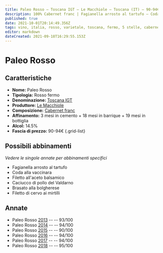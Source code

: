 ```yaml
---
title: Paleo Rosso – Toscana IGT – Le Macchiole – Toscana (IT) – 90-94€ – 2★-5★
description: 100% Cabernet franc | Fagianella arrosto al tartufo – Coda alla vaccinara – Filetto all'aceto balsamico – Caciucco di pollo – Brasato alla bolgherese – Filetto di cervo
published: true
date: 2021-10-01T20:14:49.356Z
tags: vino, italia, rosso, varietale, toscana, fermo, 5 stelle, cabernet franc, Fagianella arrosto al tartufo, Coda alla vaccinara, Filetto all'aceto balsamico, Caciucco di pollo, Brasato alla bolgherese, 90-94€
editor: markdown
dateCreated: 2021-09-18T16:29:55.153Z
---
```


# Paleo Rosso

## Caratteristiche
- **Nome:** Paleo Rosso
- **Tipologia:** Rosso fermo
- **Denominazione:** [Toscana IGT](/denominazioni/Italia/Toscana/IGT/Toscana)
- **Produttore:** [Le Macchiole](/produttori/Italia/Toscana/Le-Macchiole) 
- **Composizione:** [Cabernet franc](/vitigni/Francia/bacca-nera/cabernet-franc)
- **Affinamento:** 3 mesi in cemento + 18 mesi in barrique + 19 mesi in bottiglia
- **Alcol:** 14.5%
- **Fascia di prezzo:** 90-94€
{.grid-list}




## Possibili abbinamenti
*Vedere le singole annate per abbinamenti specifici*

- Fagianella arrosto al tartufo
- Coda alla vaccinara
- Filetto all'aceto balsamico
- Caciucco di pollo del Valdarno
- Brasato alla bolgherese
- Filetto di cervo ai mirtilli

## Annate

- Paleo Rosso [2013](vini/Italia/Toscana/Le-Macchiole/Paleo-Rosso/2013) -- <span class="star-5"></span> -- 93/100
- Paleo Rosso [2014](vini/Italia/Toscana/Le-Macchiole/Paleo-Rosso/2014) -- <span class="star-5"></span> -- 94/100
- Paleo Rosso [2015](vini/Italia/Toscana/Le-Macchiole/Paleo-Rosso/2015) -- <span class="star-4"></span> -- 90/100
- Paleo Rosso [2016](vini/Italia/Toscana/Le-Macchiole/Paleo-Rosso/2016) -- <span class="star-5"></span> -- 94/100 
- Paleo Rosso [2017](vini/Italia/Toscana/Le-Macchiole/Paleo-Rosso/2017) -- <span class="star-5"></span> -- 94/100
- Paleo Rosso [2018](vini/Italia/Toscana/Le-Macchiole/Paleo-Rosso/2018) -- <span class="star-5"></span> -- 95/100
